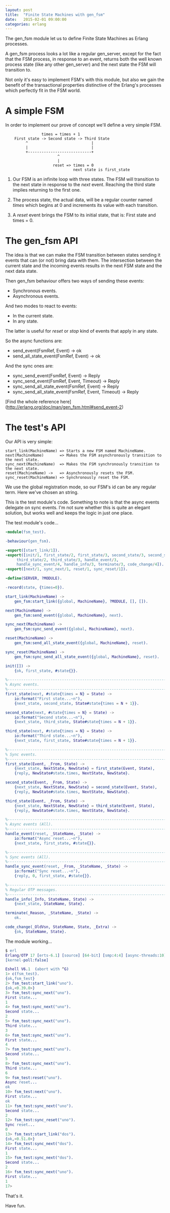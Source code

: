 ```yaml
---
layout: post
title:  "Finite State Machines with gen_fsm"
date:   2015-02-01 09:00:00
categories: erlang
---
```


The gen_fsm module let us to define Finite State Machines as Erlang
processes.

A gen\_fsm process looks a lot like a regular gen\_server, except for
the fact that the FSM process, in response to an event, returns both
the well known process state (like any other gen_server) and the next
state the FSM will transition to.

Not only it's easy to implement FSM's with this module, but also we
gain the benefit of the transactional properties distinctive of the
Erlang's processes which perfectly fit in the FSM world.

# A simple FSM

In order to implement our prove of concept we'll define a very simple
FSM.

```
	            times = times + 1
	First state -> Second state -> Third State
	     ^                            |
	     |                            |
	     +----------------------------+
                       ^
					   |
				     reset => times = 0
					          next state is first_state
```

1. Our FSM is an infinite loop with three states. The FSM will
transition to the next state in response to the _next_ event. Reaching
the third state implies returning to the first one.

2. The process state, the actual data, will be a regular counter named
_times_ which begins at 0 and increments its value with each
transition.

3. A _reset_ event brings the FSM to its initial state, that is: First
   state and times = 0.


# The gen_fsm API

The idea is that we can make the FSM transition between states sending
it events that can (or not) bring data with them. The intersection
between the current state and the incoming events results in the next
FSM state and the next data state.

Then gen_fsm behaviour offers two ways of sending these events:

* Synchronous events.
* Asynchronous events.

And two modes to react to events:

* In the current state.
* In any state.

The latter is useful for _reset_ or _stop_ kind of events that apply in
any state.

So the async functions are:

* send\_event(FsmRef, Event) -> ok
* send\_all\_state_event(FsmRef, Event) -> ok

And the sync ones are:

* sync\_send\_event(FsmRef, Event) -> Reply
* sync\_send\_event(FsmRef, Event, Timeout) -> Reply
* sync\_send\_all\_state_event(FsmRef, Event) -> Reply
* sync\_send\_all\_state_event(FsmRef, Event, Timeout) -> Reply

[Find the whole reference here] (http://erlang.org/doc/man/gen_fsm.html#send_event-2)

# The test's API

Our API is very simple:

```
start_link(MachineName) => Starts a new FSM named MachineName.
next(MachineName)       => Makes the FSM asynchronously transition to the next state.
sync_next(MachineName)  => Makes the FSM synchronously transition to the next state.
reset(MachineName) ->   => Asynchronously resets the FSM.
sync_reset(MachineName) => Synchronously reset the FSM.
```

We use the global registration mode, so our FSM's id can be any
regular term. Here we've chosen an string.

This is the test module's code. Something to note is that the async
events delegate on sync events. I'm not sure whether this is quite an
elegant solution, but works well and keeps the logic in just one
place.

The test module's code...

```Erlang
-module(fsm_test).

-behaviour(gen_fsm).

-export([start_link/1]).
-export([init/1, first_state/2, first_state/3, second_state/3, second_state/2,
	 third_state/2, third_state/3, handle_event/3,
	 handle_sync_event/4, handle_info/3, terminate/3, code_change/4]).
-export([next/1, sync_next/1, reset/1, sync_reset/1]).

-define(SERVER, ?MODULE).

-record(state, {times=0}).

start_link(MachineName) ->
    gen_fsm:start_link({global, MachineName}, ?MODULE, [], []).

next(MachineName) ->
    gen_fsm:send_event({global, MachineName}, next).

sync_next(MachineName) ->
    gen_fsm:sync_send_event({global, MachineName}, next).

reset(MachineName) ->
    gen_fsm:send_all_state_event({global, MachineName}, reset).

sync_reset(MachineName) ->
    gen_fsm:sync_send_all_state_event({global, MachineName}, reset).

init([]) ->
    {ok, first_state, #state{}}.

%-----------------------------------------------------------------------------------
% Async events.
%-----------------------------------------------------------------------------------
first_state(next, #state{times = N} = State) ->
    io:format("First state...~n"),
    {next_state, second_state, State#state{times = N + 1}}.

second_state(next, #state{times = N} = State) ->
    io:format("Second state...~n"),
    {next_state, third_state, State#state{times = N + 1}}.

third_state(next, #state{times = N} = State) ->
    io:format("Third state...~n"),
    {next_state, first_state, State#state{times = N + 1}}.

%-----------------------------------------------------------------------------------
% Sync events.
%-----------------------------------------------------------------------------------
first_state(Event, _From, State) ->
    {next_state, NextState, NewState} = first_state(Event, State),
    {reply, NewState#state.times, NextState, NewState}.

second_state(Event, _From, State) ->
    {next_state, NextState, NewState} = second_state(Event, State),
    {reply, NewState#state.times, NextState, NewState}.

third_state(Event, _From, State) ->
    {next_state, NextState, NewState} = third_state(Event, State),
    {reply, NewState#state.times, NextState, NewState}.

%-----------------------------------------------------------------------------------
% Async events (All).
%-----------------------------------------------------------------------------------
handle_event(reset, _StateName, _State) ->
    io:format("Async reset...~n"),
    {next_state, first_state, #state{}}.

%-----------------------------------------------------------------------------------
% Sync events (All).
%-----------------------------------------------------------------------------------
handle_sync_event(reset, _From, _StateName, _State) ->
    io:format("Sync reset...~n"),
    {reply, 0, first_state, #state{}}.

%-----------------------------------------------------------------------------------
% Regular OTP messages.
%-----------------------------------------------------------------------------------
handle_info(_Info, StateName, State) ->
    {next_state, StateName, State}.

terminate(_Reason, _StateName, _State) ->
    ok.

code_change(_OldVsn, StateName, State, _Extra) ->
    {ok, StateName, State}.
```

The module working...

```Erlang
$ erl
Erlang/OTP 17 [erts-6.1] [source] [64-bit] [smp:4:4] [async-threads:10] [hipe]
[kernel-poll:false]

Eshell V6.1  (abort with ^G)
1> c(fsm_test).
{ok,fsm_test}
2> fsm_test:start_link("uno").
{ok,<0.39.0>}
3> fsm_test:sync_next("uno").
First state...
1
4> fsm_test:sync_next("uno").
Second state...
2
5> fsm_test:sync_next("uno").
Third state...
3
6> fsm_test:sync_next("uno").
First state...
4
7> fsm_test:sync_next("uno").
Second state...
5
8> fsm_test:sync_next("uno").
Third state...
6
9> fsm_test:reset("uno").
Async reset...
ok
10> fsm_test:next("uno").
First state...
ok
11> fsm_test:sync_next("uno").
Second state...
2
12> fsm_test:sync_reset("uno").
Sync reset...
0
13> fsm_test:start_link("dos").
{ok,<0.51.0>}
14> fsm_test:sync_next("dos").
First state...
1
15> fsm_test:sync_next("dos").
Second state...
2
16> fsm_test:sync_next("uno").
First state...
1
17>
```

That's it.

Have fun.

